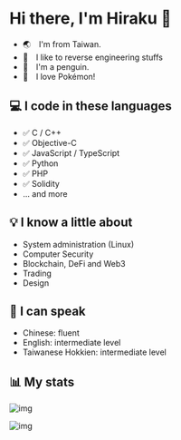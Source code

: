 # Hi there, I'm Hiraku 🐧

- 🌏 I'm from Taiwan.
- 🔨 I like to reverse engineering stuffs
- 🐧 I'm a penguin.
- 🥰 I love Pokémon!

## :computer: I code in these languages
- ✅ C / C++
- ✅ Objective-C
- ✅ JavaScript / TypeScript
- ✅ Python
- ✅ PHP
- ✅ Solidity 
- ... and more

## 💡 I know a little about

- System administration (Linux)
- Computer Security
- Blockchain, DeFi and Web3
- Trading
- Design

## 💬 I can speak

- Chinese: fluent
- English: intermediate level
- Taiwanese Hokkien: intermediate level
  
## 📊 My stats

![img](https://github-readme-stats.vercel.app/api?username=hirakujira&count_private=true&show_icons=true&include_all_commits=true&theme=radical)

![img](https://github-readme-stats.vercel.app/api/top-langs/?username=hirakujira&hide=HTML&show_icons=true&layout=compact&theme=radical)
